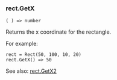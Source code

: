 ### rect.GetX

``` suneido
( ) => number
```

Returns the x coordinate for the rectangle.

For example:

``` suneido
rect = Rect(50, 100, 10, 20)
rect.GetX() => 50
```

See also: [rect.GetX2](<rect.GetX2.md>)